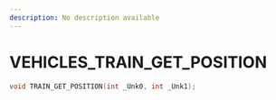 ```yaml
---
description: No description available 
---
```


# VEHICLES\_TRAIN_GET_POSITION

```cpp
void TRAIN_GET_POSITION(int _Unk0, int _Unk1);
```